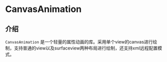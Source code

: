 # CanvasAnimation

## 介绍

`CanvasAnimation` 是一个轻量的属性动画的库。采用单个view的canvas进行绘制，支持普通的view以及surfaceview两种布局进行绘制，还支持xml远程配置模式。
